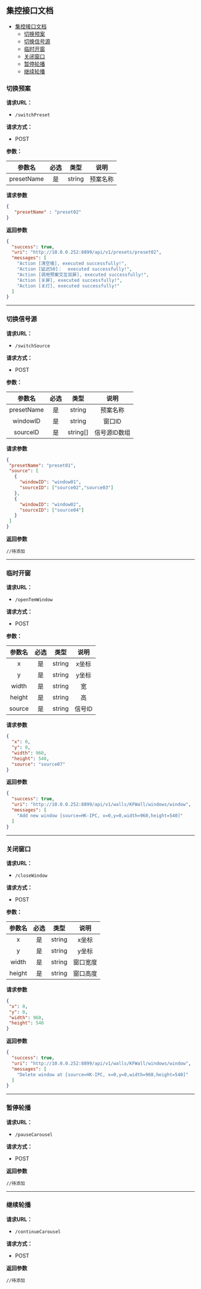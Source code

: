 ## 集控接口文档
- [集控接口文档](#集控接口文档)
  - [切换预案](#切换预案)
  - [切换信号源](#切换信号源)
  - [临时开窗](#临时开窗)
  - [关闭窗口](#关闭窗口)
  - [暂停轮播](#暂停轮播)
  - [继续轮播](#继续轮播)

### 切换预案

**请求URL：**

- ` /switchPreset `

**请求方式：**

- POST 

**参数：** 

|参数名|必选|类型|说明|
|:---:|:--:|:--:|:-:|
|presetName |是  |string |预案名称   |

 **请求参数**

 ```json
 { 
    "presetName" : "preset02" 
 } 
 ```


 **返回参数**

```json
{
  "success": true,
  "uri": "http://10.0.0.252:8899/api/v1/presets/preset02",
  "messages": [
    "Action [清空墙], executed successfully!",
    "Action [延迟50]：  executed successfully!",
    "Action [调用预案交互双屏], executed successfully!",
    "Action [关屏], executed successfully!",
    "Action [关灯], executed successfully!"
  ]
}
```

---
### 切换信号源

**请求URL：**

- ` /switchSource `

**请求方式：**

- POST 

**参数：** 

|参数名|必选|类型|说明|
|:---:|:--:|:--:|:-:|
|presetName |是  |string |预案名称   |
|windowID |是  |string |窗口ID   |
|sourceID |是  |string[] |信号源ID数组   |

 **请求参数**

 ``` json
{
  "presetName": "preset01",
  "source": [
    {
      "windowID": "window01",
      "sourceID": ["source02","source03"]
    },
    {
      "windowID": "window02",
      "sourceID": ["source04"]
    }
  ]
}
 ```


 **返回参数**

```
//待添加
```

---
### 临时开窗

**请求URL：**

- ` /openTemWindow `

**请求方式：**

- POST 

**参数：** 

|参数名|必选|类型|说明|
|:---:|:--:|:--:|:-:|
|x |是  |string |x坐标 |
|y |是  |string |y坐标 |
|width |是  |string |宽|
|height |是  |string |高|
|source |是  |string |信号ID|

 **请求参数**

```json
{
  "x": 0,
  "y": 0,
  "width": 960,
  "height": 540,
  "source": "source07"
}
 ```

 **返回参数**

```json
{
  "success": true,
  "uri": "http://10.0.0.252:8899/api/v1/walls/KFWall/windows/window",
  "messages": [
    "Add new window [source=HK-IPC, x=0,y=0,width=960,height=540]"
  ]
}
```

---

### 关闭窗口

**请求URL：**

- ` /closeWindow `

**请求方式：**

- POST 

**参数：** 

|参数名|必选|类型|说明|
|:---:|:--:|:--:|:-:|
|x |是  |string |x坐标 |
|y |是  |string |y坐标 |
|width |是  |string |窗口宽度 |
|height |是  |string |窗口高度 |

 **请求参数**

 ```json
{
  "x": 0,
  "y": 0,
  "width": 960,
  "height": 540
}
 ```


 **返回参数**

```json
{
  "success": true,
  "uri": "http://10.0.0.252:8899/api/v1/walls/KFWall/windows/window",
  "messages": [
    "Delete window at [source=HK-IPC, x=0,y=0,width=960,height=540]"
  ]
}
```


---
### 暂停轮播

**请求URL：**

- ` /pauseCarousel `

**请求方式：**

- POST 

 **返回参数**

```
//待添加
```


---
### 继续轮播

**请求URL：**

- ` /continueCarousel `

**请求方式：**

- POST 

 **返回参数**

```
//待添加
```